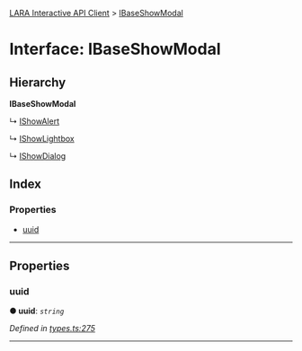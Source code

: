 [LARA Interactive API Client](../README.md) > [IBaseShowModal](../interfaces/ibaseshowmodal.md)

# Interface: IBaseShowModal

## Hierarchy

**IBaseShowModal**

↳  [IShowAlert](ishowalert.md)

↳  [IShowLightbox](ishowlightbox.md)

↳  [IShowDialog](ishowdialog.md)

## Index

### Properties

* [uuid](ibaseshowmodal.md#uuid)

---

## Properties

<a id="uuid"></a>

###  uuid

**● uuid**: *`string`*

*Defined in [types.ts:275](../../../lara-typescript/src/interactive-api-client/types.ts#L275)*

___

